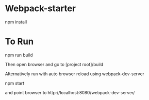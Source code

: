 # Webpack-starter

npm install

# To Run

npm run build

Then open browser and go to [project root]/build

Alternatively run with auto browser reload using webpack-dev-server

npm start 

and point browser to http://localhost:8080/webpack-dev-server/
